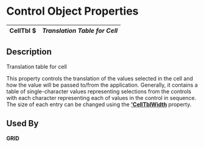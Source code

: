 # Control Object Properties

**CellTbl $** |  **_Translation Table for Cell_**  
---|---  
  
## Description

Translation table for cell

This property controls the translation of the values selected in the cell and how the value will be passed to/from the application. Generally, it contains a table of single-character values representing selections from the controls with each character representing each of values in the control in sequence. The size of each entry can be changed using the **['CellTblWidth](celltblwidth.md)** property.

## Used By 

**GRID**
